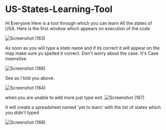 # US-States-Learning-Tool
Hi Everyone Here is a tool through which you can learn All the states of USA.
Here is the first window which appears on execution of the code

![Screenshot (163)](https://user-images.githubusercontent.com/63797423/125609373-6e8c917e-ffc6-4a98-b1bd-dc9c4999b21a.png)

As soon as you will type a state name and if its correct it will appear on the map make sure yu spelled it correct.
Don't worry about the case. It's Case insenstive.

![Screenshot (166)](https://user-images.githubusercontent.com/63797423/125609384-80c1ef45-6581-4e09-830f-6e0dbdb7b731.png)

See as I told you above.

![Screenshot (164)](https://user-images.githubusercontent.com/63797423/125609374-aa4b5aa4-5f18-4657-9bc6-e349e9639795.png)

when you are unable to add more just type exit. 
![Screenshot (167)](https://user-images.githubusercontent.com/63797423/125611063-621961f5-8a08-4a56-beb7-76fb80656fe7.png)

It will create a spreadsheet named 'yet to learn' with the list of states which you didn't typed

![Screenshot (168)](https://user-images.githubusercontent.com/63797423/125611732-57d6f75d-de60-4070-82a8-ede09126db1a.png)

